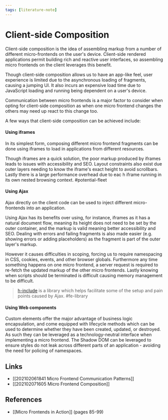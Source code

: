 ```yaml
---
tags: [literature-note]
---
```


# Client-side Composition

Client-side composition is the idea of assembling markup from a number of different micro-frontends on the user's device. Client-side rendered applications permit building rich and reactive user interfaces, so assembling micro frontends on the client leverages this benefit.

Though client-side composition allows us to have an app-like feel, user experience is limited due to the asynchronous loading of fragments, causing a jumping UI. It also incurs an expensive load time due to JavaScript loading and running being dependent on a user's device.

Communication between micro frontends is a major factor to consider when opting for client-side composition as when one micro frontend changes the others may need up react to this change too.

A few ways that client-side composition can be achieved include:

#### Using iframes
In its simplest form, composing different micro frontend fragments can be done using iframes to load in applications from different resources.

Though iframes are a quick solution, the poor markup produced by iframes leads to issues with accessibility and SEO. Layout constraints also exist due outer layers needing to know the iframe's exact height to avoid scrollbars. Lastly there is a large performance overhead due to eac h iframe running in its own nested browsing context. #potential-fleet

#### Using Ajax
Ajax directly on the client code can be used to inject different micro-frontends into an application.

Using Ajax has its benefits over using, for instance, iframes as it has a natural document flow, meaning its height does not need to be set by the outer container, and the markup is valid meaning better accessibility and SEO. Dealing with errors and failing fragments is also made easier (e.g. showing errors or adding placeholders) as the fragment is part of the outer layer's markup.

However it causes difficulties in scoping, forcing us to require namespacing in CSS, cookies, events, and other browser globals. Furthermore any time something happens on one micro frontend, a server request is required to re-fetch the updated markup of the other micro frontends. Lastly knowing when scripts should be terminated is difficult causing memory management to be difficult.

> [h-include](https://github.com/gustafnk/h-include) is a library which helps facilitate some of the setup and pain points caused by Ajax. #fe-library

#### Using Web components
Custom elements offer the major advantage of business logic encapsulation, and come equipped with lifecycle methods which can be used to determine whether they have been created, updated, or destroyed. As such they can be leveraged as a technology-neutral interface when implementing a micro frontend. The Shadow DOM can be leveraged to ensure styles do not leak across different parts of an application - avoiding the need for policing of namespaces.

## Links
- [[202102061841 Micro Frontend Communication Patterns]]
- [[202102071605 Micro Frontend Composition]]

## References
- [[Micro Frontends in Action]] (pages 85-99)
